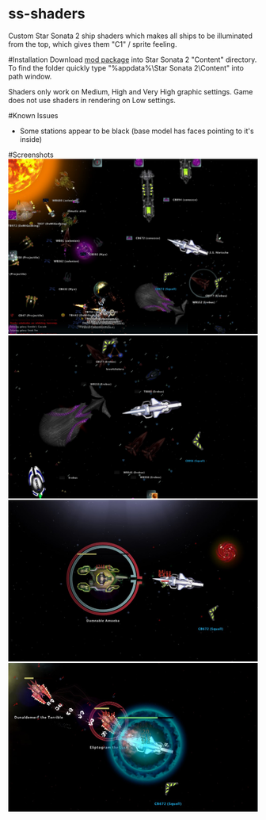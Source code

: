 # ss-shaders

Custom Star Sonata 2 ship shaders which makes all ships to be illuminated from the top, which gives them "C1" / sprite feeling.

#Installation
Download [mod package](https://github.com/amorek/ss-shaders/releases/latest/download/spritelike-shaders.zip) into Star Sonata 2 "Content" directory.
To find the folder quickly type "%appdata%\Star Sonata 2\Content" into path window.

Shaders only work on Medium, High and Very High graphic settings. Game does not use shaders in rendering on Low settings.

#Known Issues
* Some stations appear to be black (base model has faces pointing to it's inside)


#Screenshots
![Screenshot 1](images/Screenshot_1.jpg)
![Screenshot 2](images/Screenshot_2.jpg)
![Screenshot 3](images/Screenshot_3.jpg)
![Screenshot 4](images/Screenshot_4.jpg)